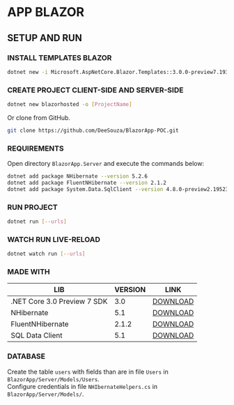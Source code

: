 # APP BLAZOR

## SETUP AND RUN

### INSTALL TEMPLATES BLAZOR

```sh
dotnet new -i Microsoft.AspNetCore.Blazor.Templates::3.0.0-preview7.19365.7
```

### CREATE PROJECT CLIENT-SIDE AND SERVER-SIDE

```sh
dotnet new blazorhosted -o [ProjectName]
```

Or clone from GitHub.

```sh
git clone https://github.com/DeeSouza/BlazorApp-POC.git
```

### REQUIREMENTS

Open directory `BlazorApp.Server` and execute the commands below:

```sh
dotnet add package NHibernate --version 5.2.6
dotnet add package FluentNHibernate --version 2.1.2
dotnet add package System.Data.SqlClient --version 4.8.0-preview2.19523.17
```

### RUN PROJECT

```sh
dotnet run [--urls]
```

### WATCH RUN LIVE-RELOAD

```sh
dotnet watch run [--urls]
```

### MADE WITH

| LIB                         | VERSION | LINK                                                                                     |
| --------------------------- | ------- | ---------------------------------------------------------------------------------------- |
| .NET Core 3.0 Preview 7 SDK | 3.0     | [DOWNLOAD](https://dotnet.microsoft.com/download/dotnet-core/3.0)                        |
| NHibernate                  | 5.1     | [DOWNLOAD](https://www.nuget.org/packages/NHibernate/)                                   |
| FluentNHibernate            | 2.1.2   | [DOWNLOAD](https://www.nuget.org/packages/FluentNHibernate/)                             |
| SQL Data Client             | 5.1     | [DOWNLOAD](https://www.nuget.org/packages/System.Data.SqlClient/4.8.0-preview2.19523.17) |

### DATABASE

Create the table `users` with fields than are in file `Users` in `BlazorApp/Server/Models/Users`.  
Configure credentials in file `NHIbernateHelpers.cs` in `BlazorApp/Server/Models/`.